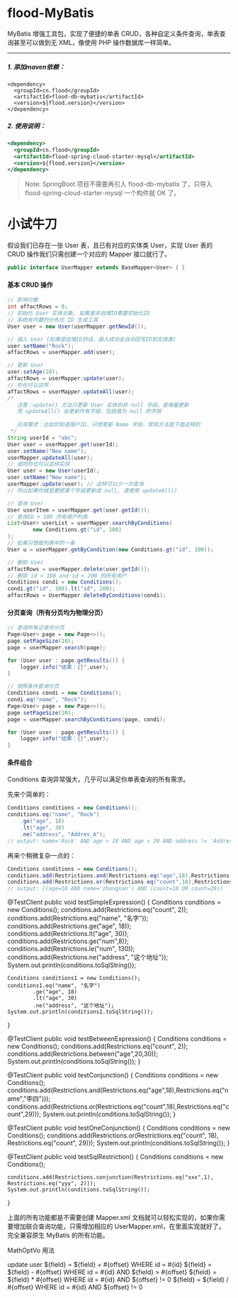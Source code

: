 # flood-MyBatis
MyBatis 增强工具包，实现了便捷的单表 CRUD，各种自定义条件查询，单表查询甚至可以做到无 XML，像使用 PHP 操作数据库一样简单。

--------------------------------------------------
##### 1. 添加maven依赖：

```
<dependency>
  <groupId>cn.flood</groupId>
  <artifactId>flood-db-mybatis</artifactId>
  <version>${flood.version}</version>
</dependency>
```

##### 2. 使用说明：
```xml
<dependency>
  <groupId>cn.flood</groupId>
  <artifactId>flood-spring-cloud-starter-mysql</artifactId>
  <version>${flood.version}</version>
</dependency>
```
> Note: SpringBoot 项目不需要再引入 flood-db-mybatis 了，只导入 flood-spring-cloud-starter-mysql 一个构件就 OK 了。

# 小试牛刀
假设我们已存在一张 User 表，且已有对应的实体类 User，实现 User 表的 CRUD 操作我们只需创建一个对应的 Mapper 接口就行了。

```java
public interface UserMapper extends BaseMapper<User> { }
```

#### 基本 CRUD 操作 

```java
// 影响行数
int affactRows = 0;
// 初始化 User 实体对象, 如果是非自增ID需要初始化ID
// 系统有内置的分布式 ID 生成工具
User user = new User(userMapper.getNewId());

// 插入 User (如果是自增ID的话，插入成功会自动回写ID到实体类)
user.setName("Rock");
affactRows = userMapper.add(user);

// 更新 User
user.setAge(18);
affactRows = userMapper.update(user);
// 你也可以这样
affactRows = userMapper.updateAll(user);
/*
   注意：update() 方法只更新 User 实体的非 null 字段，是增量更新
   而 updateAll() 会更新所有字段，包括值为 null 的字段
   
   应用需求：比如你知道用户ID，只想更新 Name 字段，常规方法是下面这样的 
 */
String userId = "abc";
User user = userMapper.get(userId);
user.setName("New name");
userMapper.updateAll(user);
// 或则你也可以这样实现
User user = new User(userId);
user.setName("New name");
userMapper.update(user); // 这样可以少一次查询
// 所以如果你就是要把某个字段更新成 null, 请使用 updateAll()

// 查询 User
User userItem = userMapper.get(user.getId());
// 查询ID > 100 所有用户列表
List<User> userList = userMapper.searchByConditions(
        new Conditions.gt("id", 100)
);
// 如果只想取列表中的一条
User u = userMapper.getByCondition(new Conditions.gt("id", 100));

// 删除 User
affactRows = userMapper.delete(user.getId());
// 删除 id > 100 and id < 200 的所有用户
Conditions condi = new Conditions();
condi.gt("id", 100).lt("id", 200);
affactRows = UserMapper.deleteByConditions(condi);
```

#### 分页查询（所有分页均为物理分页）

```java
// 查询所有记录并分页
Page<User> page = new Page<>();
page.setPageSize(10);
page = userMapper.search(page);

for (User user : page.getResults()) {
	logger.info("结果：{}",user);
}

// 按照条件查询分页
Conditions condi = new Conditions();
condi.eq("name", "Rock");
Page<User> page = new Page<>();
page.setPageSize(10);
page = userMapper.searchByConditions(page, condi);

for (User user : page.getResults()) {
	logger.info("结果：{}",user);
}

```

#### 条件组合

Conditions 查询异常强大，几乎可以满足你单表查询的所有需求。

先来个简单的：

```java
Conditions conditions = new Conditions();
conditions.eq("name", "Rock")
    .ge("age", 18)
    .lt("age", 30)
    .ne("address", "Addres_A");
// output: name='Rock' AND age > 18 AND age < 30 AND address != 'Addres_A'
```

再来个稍微复杂一点的：

```java
Conditions conditions = new Conditions();
conditions.add(Restrictions.and(Restrictions.eq("age",18),Restrictions.eq("name","zhangsan")));
conditions.add(Restrictions.or(Restrictions.eq("count",18),Restrictions.eq("count",29)));
// output: ((age=18 AND name='zhangsan') AND (count=18 OR count=29))
```

@TestClient
public void testSimpleExpression()
{
    Conditions conditions = new Conditions();
    conditions.add(Restrictions.eq("count", 2));
    conditions.add(Restrictions.eq("name", "名字"));
    conditions.add(Restrictions.ge("age", 18));
    conditions.add(Restrictions.lt("age", 30));
    conditions.add(Restrictions.ge("num",8));
    conditions.add(Restrictions.le("num", 130));
    conditions.add(Restrictions.ne("address", "这个地址"));
    System.out.println(conditions.toSqlString());

    Conditions conditions1 = new Conditions();
    conditions1.eq("name", "名字")
            .ge("age", 18)
            .lt("age", 30)
            .ne("address", "这个地址");
    System.out.println(conditions1.toSqlString());
}

@TestClient
public void testBetweenExpression()
{
    Conditions conditions = new Conditions();
    conditions.add(Restrictions.eq("count", 2));
    conditions.add(Restrictions.between("age",20,30));
    System.out.println(conditions.toSqlString());
}

@TestClient
public void testConjunction()
{
    Conditions conditions = new Conditions();
    conditions.add(Restrictions.and(Restrictions.eq("age",18),Restrictions.eq("name","李四")));
    conditions.add(Restrictions.or(Restrictions.eq("count",18),Restrictions.eq("count",29)));
    System.out.println(conditions.toSqlString());
}

@TestClient
public void testOneConjunction()
{
    Conditions conditions = new Conditions();
    conditions.add(Restrictions.or(Restrictions.eq("count", 18), Restrictions.eq("count", 29)));
    System.out.println(conditions.toSqlString());
}

@TestClient
public void testSqlRestriction()
{
    Conditions conditions = new Conditions();

    conditions.add(Restrictions.conjunction(Restrictions.eq("xxx",1), Restrictions.eq("yyy", 2)));
    System.out.println(conditions.toSqlString());
}

上面的所有功能都是不需要创建 Mapper.xml 文档就可以轻松实现的，如果你需要增加联合查询功能，只需增加相应的 UserMapper.xml，在里面实现就好了。
完全兼容原生 MyBatis 的所有功能。

MathOptVo 用法

<update id="mathOpt" parameterType="MathOptVo">
        update user
        <set>
            <if test="opt == 'add'">
                ${field} = ${field} + #{offset} WHERE id = #{id}
            </if>
            <if test="opt == 'subtract'">
                ${field} = ${field} - #{offset} WHERE id = #{id} AND ${field} > #{offset}
            </if>
            <if test="opt == 'multiply'">
                ${field} = ${field} * #{offset} WHERE id = #{id} AND ${offset} != 0
            </if>
            <if test="opt == 'divide'">
                ${field} = ${field} / #{offset} WHERE id = #{id} AND ${offset} != 0
            </if>
        </set>
    </update>